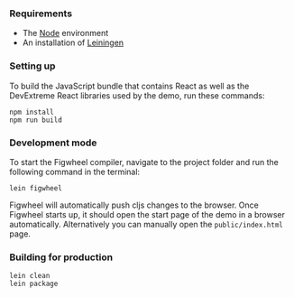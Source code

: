 ### Requirements

* The [Node](https://nodejs.org/) environment
* An installation of [Leiningen](https://leiningen.org/#install)

### Setting up

To build the JavaScript bundle that contains React as well as the DevExtreme React libraries used by the demo, run these commands:

```
npm install
npm run build
```

### Development mode

To start the Figwheel compiler, navigate to the project folder and run the following command in the terminal:

```
lein figwheel
```

Figwheel will automatically push cljs changes to the browser.
Once Figwheel starts up, it should open the start page of the demo in a browser automatically. Alternatively you can manually open the `public/index.html` page.


### Building for production

```
lein clean
lein package
```
